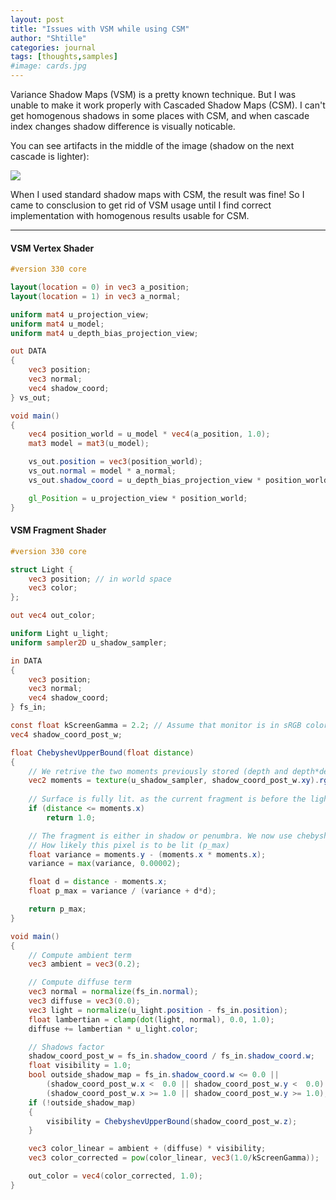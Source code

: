 ```yaml
---
layout: post
title: "Issues with VSM while using CSM"
author: "Shtille"
categories: journal
tags: [thoughts,samples]
#image: cards.jpg
---
```


Variance Shadow Maps (VSM) is a pretty known technique. But I was unable to make it work properly with Cascaded Shadow Maps (CSM).
I can't get homogenous shadows in some places with CSM, and when cascade index changes shadow difference is visually noticable.

You can see artifacts in the middle of the image (shadow on the next cascade is lighter):

<img src="{{ '/assets/img/SS.2022.03.09.19.03.56.jpg' | relative_url }}">

When I used standard shadow maps with CSM, the result was fine!
So I came to consclusion to get rid of VSM usage until I find correct implementation with homogenous results usable for CSM.

---

#### VSM Vertex Shader

```glsl
#version 330 core

layout(location = 0) in vec3 a_position;
layout(location = 1) in vec3 a_normal;

uniform mat4 u_projection_view;
uniform mat4 u_model;
uniform mat4 u_depth_bias_projection_view;

out DATA
{
    vec3 position;
    vec3 normal;
    vec4 shadow_coord;
} vs_out;

void main()
{
    vec4 position_world = u_model * vec4(a_position, 1.0);
    mat3 model = mat3(u_model);

    vs_out.position = vec3(position_world);
    vs_out.normal = model * a_normal;
    vs_out.shadow_coord = u_depth_bias_projection_view * position_world;

    gl_Position = u_projection_view * position_world;
}
```

#### VSM Fragment Shader

```glsl
#version 330 core

struct Light {
    vec3 position; // in world space
    vec3 color;
};

out vec4 out_color;

uniform Light u_light;
uniform sampler2D u_shadow_sampler;

in DATA
{
    vec3 position;
    vec3 normal;
    vec4 shadow_coord;
} fs_in;

const float kScreenGamma = 2.2; // Assume that monitor is in sRGB color space
vec4 shadow_coord_post_w;

float ChebyshevUpperBound(float distance)
{
    // We retrive the two moments previously stored (depth and depth*depth)
    vec2 moments = texture(u_shadow_sampler, shadow_coord_post_w.xy).rg;
    
    // Surface is fully lit. as the current fragment is before the light occluder
    if (distance <= moments.x)
        return 1.0;

    // The fragment is either in shadow or penumbra. We now use chebyshev's upperBound to check
    // How likely this pixel is to be lit (p_max)
    float variance = moments.y - (moments.x * moments.x);
    variance = max(variance, 0.00002);

    float d = distance - moments.x;
    float p_max = variance / (variance + d*d);

    return p_max;
}

void main()
{
    // Compute ambient term
    vec3 ambient = vec3(0.2);

    // Compute diffuse term
    vec3 normal = normalize(fs_in.normal);
    vec3 diffuse = vec3(0.0);
    vec3 light = normalize(u_light.position - fs_in.position);
    float lambertian = clamp(dot(light, normal), 0.0, 1.0);
    diffuse += lambertian * u_light.color;

    // Shadows factor
    shadow_coord_post_w = fs_in.shadow_coord / fs_in.shadow_coord.w;
    float visibility = 1.0;
    bool outside_shadow_map = fs_in.shadow_coord.w <= 0.0 ||
        (shadow_coord_post_w.x <  0.0 || shadow_coord_post_w.y <  0.0) ||
        (shadow_coord_post_w.x >= 1.0 || shadow_coord_post_w.y >= 1.0);
    if (!outside_shadow_map)
    {
        visibility = ChebyshevUpperBound(shadow_coord_post_w.z);
    }

    vec3 color_linear = ambient + (diffuse) * visibility;
    vec3 color_corrected = pow(color_linear, vec3(1.0/kScreenGamma));

    out_color = vec4(color_corrected, 1.0);
}
```